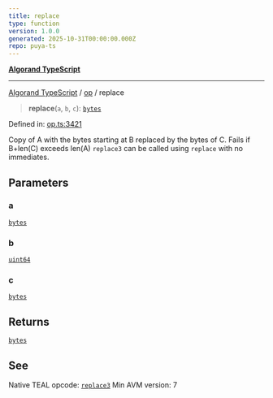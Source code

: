 ```yaml
---
title: replace
type: function
version: 1.0.0
generated: 2025-10-31T00:00:00.000Z
repo: puya-ts
---
```


[**Algorand TypeScript**](/reference/algorand-typescript/api/readme/)

---

[Algorand TypeScript](docs/_md/modules) / [op](docs/_md/op/README) / replace

> **replace**(`a`, `b`, `c`): [`bytes`](/reference/algorand-typescript/api/index/type-aliases/bytes/)

Defined in: [op.ts:3421](https://github.com/algorandfoundation/puya-ts/blob/main/packages/algo-ts/src/op.ts#L3421)

Copy of A with the bytes starting at B replaced by the bytes of C. Fails if B+len(C) exceeds len(A)
`replace3` can be called using `replace` with no immediates.

## Parameters

### a

[`bytes`](/reference/algorand-typescript/api/index/type-aliases/bytes/)

### b

[`uint64`](/reference/algorand-typescript/api/index/type-aliases/uint64/)

### c

[`bytes`](/reference/algorand-typescript/api/index/type-aliases/bytes/)

## Returns

[`bytes`](/reference/algorand-typescript/api/index/type-aliases/bytes/)

## See

Native TEAL opcode: [`replace3`](https://dev.algorand.co/reference/algorand-teal/opcodes#replace3)
Min AVM version: 7
